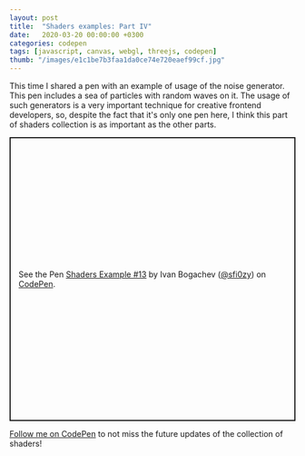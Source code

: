 ```yaml
---
layout: post
title:  "Shaders examples: Part IV"
date:   2020-03-20 00:00:00 +0300
categories: codepen
tags: [javascript, canvas, webgl, threejs, codepen]
thumb: "/images/e1c1be7b3faa1da0ce74e720eaef99cf.jpg"
---
```


This time I shared a pen with an example of usage of the noise generator. This pen includes a sea of particles with random waves on it. The usage of such generators is a very important technique for creative frontend developers, so, despite the fact that it's only one pen here, I think this part of shaders collection is as important as the other parts.

<p class='codepen' data-height='500' data-theme-id='light' data-default-tab='result' data-user='sfi0zy' data-slug-hash='XWbYqOr' style='height: 500px; box-sizing: border-box; display: flex; align-items: center; justify-content: center; border: 2px solid; margin: 1em 0; padding: 1em;' data-pen-title='Shaders Example #13'>
  <span>See the Pen <a href='https://codepen.io/sfi0zy/pen/XWbYqOr'>
  Shaders Example #13</a> by Ivan Bogachev (<a href='https://codepen.io/sfi0zy'>@sfi0zy</a>)
  on <a href='https://codepen.io'>CodePen</a>.</span>
</p>
<script async src='https://static.codepen.io/assets/embed/ei.js'></script>


<a href='https://codepen.io/sfi0zy/'>Follow me on CodePen</a> to not miss the future updates of the collection of shaders!

